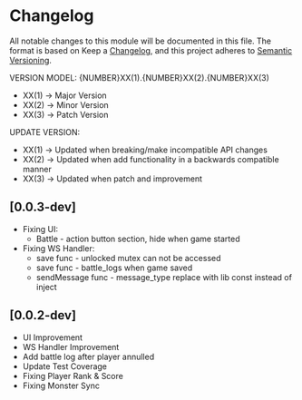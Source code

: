 # Changelog

All notable changes to this module will be documented in this file.
The format is based on Keep a [Changelog](https://keepachangelog.com/en/1.0.0/), and this project adheres to
[Semantic Versioning](https://semver.org/spec/v2.0.0.html).

VERSION MODEL: {NUMBER}XX(1).{NUMBER}XX(2).{NUMBER}XX(3)
- XX(1) -> Major Version
- XX(2) -> Minor Version
- XX(3) -> Patch Version

UPDATE VERSION:
- XX(1) -> Updated when breaking/make incompatible API changes
- XX(2) -> Updated when add functionality in a backwards compatible manner
- XX(3) -> Updated when patch and improvement

[0.0.3-dev]
---

- Fixing UI: 
  - Battle - action button section, hide when game started
- Fixing WS Handler:
  - save func - unlocked mutex can not be accessed
  - save func - battle_logs when game saved
  - sendMessage func - message_type replace with lib const instead of inject

[0.0.2-dev]
---

- UI Improvement
- WS Handler Improvement
- Add battle log after player annulled
- Update Test Coverage
- Fixing Player Rank & Score
- Fixing Monster Sync

